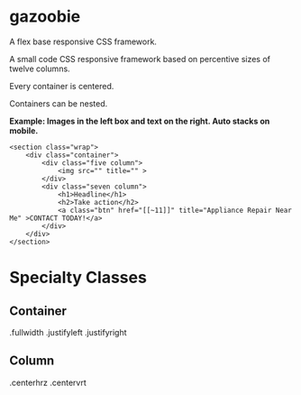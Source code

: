 # gazoobie

A flex base responsive CSS framework.

A small code CSS responsive framework based on percentive sizes of twelve columns.

Every container is centered.

Containers can be nested.

**Example: Images in the left box and text on the right. Auto stacks on mobile.**

```
<section class="wrap">
    <div class="container">
        <div class="five column">
            <img src="" title="" >
        </div>
        <div class="seven column">
            <h1>Headline</h1>
            <h2>Take action</h2>
            <a class="btn" href="[[~11]]" title="Appliance Repair Near Me" >CONTACT TODAY!</a>
        </div>
    </div>
</section>
```

# Specialty Classes


## Container

.fullwidth
.justifyleft
.justifyright

## Column

.centerhrz
.centervrt
